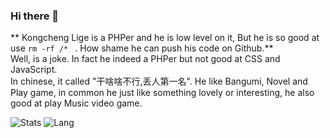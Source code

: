 ### Hi there 👋  
** Kongcheng Lige is a PHPer and he is low level on it, But he is so good at use `rm -rf /* ` . How shame he can push his code on Github.**  
Well, is a joke. In fact he indeed a PHPer but not good at CSS and JavaScript.  
In chinese, it called "干啥啥不行,丢人第一名". 
He like Bangumi, Novel and Play game, in common he just like something lovely or interesting, he also good at play Music video game.  

![Stats](https://github-readme-stats.vercel.app/api?username=Kongchenglige&show_icons=true&icon_color=990000&title_color=990000)  ![Lang](https://github-readme-stats.vercel.app/api/top-langs/?username=Kongchenglige&layout=compact&title_color=990000)
<!--
**Kongchenglige/kongchenglige** is a ✨ _special_ ✨ repository because its `README.md` (this file) appears on your GitHub profile.

Here are some ideas to get you started:

- 🔭 I’m currently working on ...
- 🌱 I’m currently learning ...
- 👯 I’m looking to collaborate on ...
- 🤔 I’m looking for help with ...
- 💬 Ask me about ...
- 📫 How to reach me: ...
- 😄 Pronouns: ...
- ⚡ Fun fact: ...
-->
